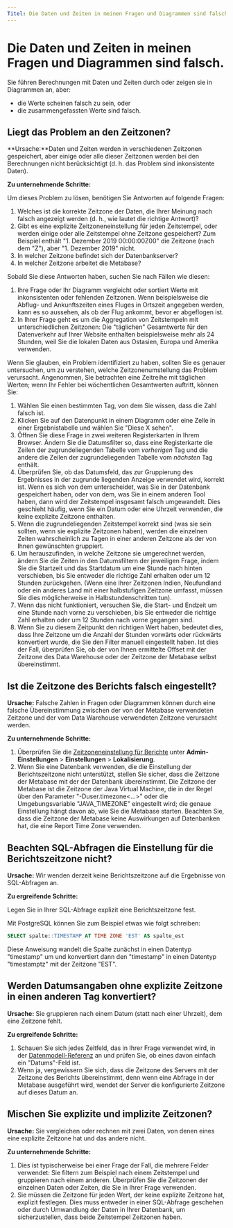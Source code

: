 ```yaml
---
Titel: Die Daten und Zeiten in meinen Fragen und Diagrammen sind falsch
---
```



# Die Daten und Zeiten in meinen Fragen und Diagrammen sind falsch.


Sie führen Berechnungen mit Daten und Zeiten durch oder zeigen sie in Diagrammen an, aber:


- die Werte scheinen falsch zu sein, oder
- die zusammengefassten Werte sind falsch.

## Liegt das Problem an den Zeitzonen?


**Ursache:**Daten und Zeiten werden in verschiedenen Zeitzonen gespeichert, aber einige oder alle dieser Zeitzonen werden bei den Berechnungen nicht berücksichtigt (d. h. das Problem sind inkonsistente Daten).


**Zu unternehmende Schritte:**


Um dieses Problem zu lösen, benötigen Sie Antworten auf folgende Fragen:


1. Welches ist die korrekte Zeitzone der Daten, die Ihrer Meinung nach falsch angezeigt werden (d. h., wie lautet die richtige Antwort)?
2. Gibt es eine explizite Zeitzoneneinstellung für jeden Zeitstempel, oder werden einige oder alle Zeitstempel ohne Zeitzone gespeichert? Zum Beispiel enthält "1. Dezember 2019 00:00:00Z00" die Zeitzone (nach dem "Z"), aber "1. Dezember 2019" nicht.
3. In welcher Zeitzone befindet sich der Datenbankserver?
4. In welcher Zeitzone arbeitet die Metabase?


Sobald Sie diese Antworten haben, suchen Sie nach Fällen wie diesen:


1. Ihre Frage oder Ihr Diagramm vergleicht oder sortiert Werte mit inkonsistenten oder fehlenden Zeitzonen. Wenn beispielsweise die Abflug- und Ankunftszeiten eines Fluges in Ortszeit angegeben werden, kann es so aussehen, als ob der Flug ankommt, bevor er abgeflogen ist.
2. In Ihrer Frage geht es um die Aggregation von Zeitstempeln mit unterschiedlichen Zeitzonen: Die "täglichen" Gesamtwerte für den Datenverkehr auf Ihrer Website enthalten beispielsweise mehr als 24 Stunden, weil Sie die lokalen Daten aus Ostasien, Europa und Amerika verwenden.


Wenn Sie glauben, ein Problem identifiziert zu haben, sollten Sie es genauer untersuchen, um zu verstehen, welche Zeitzonenumstellung das Problem verursacht. Angenommen, Sie betrachten eine Zeitreihe mit täglichen Werten; wenn Ihr Fehler bei wöchentlichen Gesamtwerten auftritt, können Sie:


1. Wählen Sie einen bestimmten Tag, von dem Sie wissen, dass die Zahl falsch ist.
2. Klicken Sie auf den Datenpunkt in einem Diagramm oder eine Zelle in einer Ergebnistabelle und wählen Sie "Diese X sehen".
3. Öffnen Sie diese Frage in zwei weiteren Registerkarten in Ihrem Browser. Ändern Sie die Datumsfilter so, dass eine Registerkarte die Zeilen der zugrundeliegenden Tabelle vom _vorherigen_ Tag und die andere die Zeilen der zugrundeliegenden Tabelle vom _nächsten_ Tag enthält.
4. Überprüfen Sie, ob das Datumsfeld, das zur Gruppierung des Ergebnisses in der zugrunde liegenden Anzeige verwendet wird, korrekt ist. Wenn es sich von dem unterscheidet, was Sie in der Datenbank gespeichert haben, oder von dem, was Sie in einem anderen Tool haben, dann wird der Zeitstempel insgesamt falsch umgewandelt. Dies geschieht häufig, wenn Sie ein Datum oder eine Uhrzeit verwenden, die keine explizite Zeitzone enthalten.
5. Wenn die zugrundeliegenden Zeitstempel korrekt sind (was sie sein sollten, wenn sie explizite Zeitzonen haben), werden die einzelnen Zeiten wahrscheinlich zu Tagen in einer anderen Zeitzone als der von Ihnen gewünschten gruppiert.
6. Um herauszufinden, in welche Zeitzone sie umgerechnet werden, ändern Sie die Zeiten in den Datumsfiltern der jeweiligen Frage, indem Sie die Startzeit und das Startdatum um eine Stunde nach hinten verschieben, bis Sie entweder die richtige Zahl erhalten oder um 12 Stunden zurückgehen. (Wenn eine Ihrer Zeitzonen Indien, Neufundland oder ein anderes Land mit einer halbstufigen Zeitzone umfasst, müssen Sie dies möglicherweise in Halbstundenschritten tun).
7. Wenn das nicht funktioniert, versuchen Sie, die Start- und Endzeit um eine Stunde nach vorne zu verschieben, bis Sie entweder die richtige Zahl erhalten oder um 12 Stunden nach vorne gegangen sind.
8. Wenn Sie zu diesem Zeitpunkt den richtigen Wert haben, bedeutet dies, dass Ihre Zeitzone um die Anzahl der Stunden vorwärts oder rückwärts konvertiert wurde, die Sie den Filter manuell eingestellt haben. Ist dies der Fall, überprüfen Sie, ob der von Ihnen ermittelte Offset mit der Zeitzone des Data Warehouse oder der Zeitzone der Metabase selbst übereinstimmt.


## Ist die Zeitzone des Berichts falsch eingestellt?


**Ursache:** Falsche Zahlen in Fragen oder Diagrammen können durch eine falsche Übereinstimmung zwischen der von der Metabase verwendeten Zeitzone und der vom Data Warehouse verwendeten Zeitzone verursacht werden.


**Zu unternehmende Schritte:**


1. Überprüfen Sie die [Zeitzoneneinstellung für Berichte](../configuring-metabase/localization.md#report-timezone) unter **Admin-Einstellungen** > **Einstellungen** > **Lokalisierung**.
2. Wenn Sie eine Datenbank verwenden, die die Einstellung der Berichtszeitzone nicht unterstützt, stellen Sie sicher, dass die Zeitzone der Metabase mit der der Datenbank übereinstimmt. Die Zeitzone der Metabase ist die Zeitzone der Java Virtual Machine, die in der Regel über den Parameter "-Duser.timezone<...>" oder die Umgebungsvariable "JAVA_TIMEZONE" eingestellt wird; die genaue Einstellung hängt davon ab, wie Sie die Metabase starten. Beachten Sie, dass die Zeitzone der Metabase keine Auswirkungen auf Datenbanken hat, die eine Report Time Zone verwenden.


## Beachten SQL-Abfragen die Einstellung für die Berichtszeitzone nicht?


**Ursache:** Wir wenden derzeit keine Berichtszeitzone auf die Ergebnisse von SQL-Abfragen an.


**Zu ergreifende Schritte:**


Legen Sie in Ihrer SQL-Abfrage explizit eine Berichtszeitzone fest.


Mit PostgreSQL können Sie zum Beispiel etwas wie folgt schreiben:


```sql
SELECT spalte::TIMESTAMP AT TIME ZONE 'EST' AS spalte_est
```


Diese Anweisung wandelt die Spalte zunächst in einen Datentyp "timestamp" um und konvertiert dann den "timestamp" in einen Datentyp "timestamptz" mit der Zeitzone "EST".


## Werden Datumsangaben ohne explizite Zeitzone in einen anderen Tag konvertiert?


**Ursache:** Sie gruppieren nach einem Datum (statt nach einer Uhrzeit), dem eine Zeitzone fehlt.


**Zu ergreifende Schritte:**


1. Schauen Sie sich jedes Zeitfeld, das in Ihrer Frage verwendet wird, in der [Datenmodell-Referenz](../exploration-and-organization/data-model-reference.md) an und prüfen Sie, ob eines davon einfach ein "Datums"-Feld ist.
2. Wenn ja, vergewissern Sie sich, dass die Zeitzone des Servers mit der Zeitzone des Berichts übereinstimmt, denn wenn eine Abfrage in der Metabase ausgeführt wird, wendet der Server die konfigurierte Zeitzone auf dieses Datum an.


## Mischen Sie explizite und implizite Zeitzonen?


**Ursache:** Sie vergleichen oder rechnen mit zwei Daten, von denen eines eine explizite Zeitzone hat und das andere nicht.


**Zu unternehmende Schritte:**


1. Dies ist typischerweise bei einer Frage der Fall, die mehrere Felder verwendet: Sie filtern zum Beispiel nach einem Zeitstempel und gruppieren nach einem anderen. Überprüfen Sie die Zeitzonen der einzelnen Daten oder Zeiten, die Sie in Ihrer Frage verwenden.
2. Sie müssen die Zeitzone für jeden Wert, der keine explizite Zeitzone hat, explizit festlegen. Dies muss entweder in einer SQL-Abfrage geschehen oder durch Umwandlung der Daten in Ihrer Datenbank, um sicherzustellen, dass beide Zeitstempel Zeitzonen haben.
